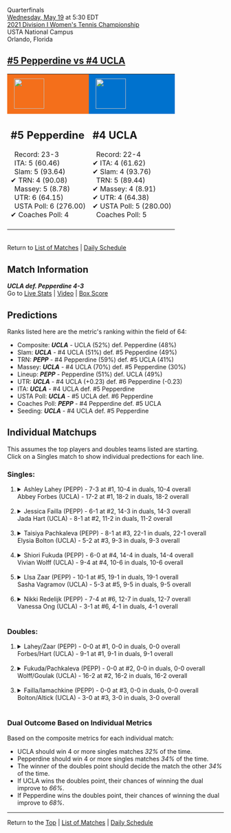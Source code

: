 Quarterfinals[](#top)<a name="top"></a>  
[Wednesday, May 19](../../schedule/05-19.md) at 5:30 EDT  
[2021 Division I Women's Tennis Championship](../index.md)  
USTA National Campus  
Orlando, Florida  
## [#5 Pepperdine vs #4 UCLA](https://www.ncaa.com/game/5833704)  

<table><tr style="background-color: #d9d9d9 !important"><td style="background-color: #F46F1B !important"><img src="https://www.ncaa.com/sites/default/files/images/logos/schools/p/pepperdine.70.png" width="70" height="70" style="padding: 8px;" /></td><td style="background-color: #0072CE !important"><img src="https://www.ncaa.com/sites/default/files/images/logos/schools/u/ucla.70.png" width="70" height="70" style="padding: 8px;" /></td></tr><tr>
<td>  

<h2>#5 Pepperdine</h2>  
&nbsp; Record: 23-3<br>  
&nbsp; ITA: 5 (60.46)<br>  
&nbsp; Slam: 5 (93.64)<br>  
&#10004; TRN: 4 (90.08)<br>  
&nbsp; Massey: 5 (8.78)<br>  
&nbsp; UTR: 6 (64.15)<br>  
&nbsp; USTA Poll: 6 (276.00)<br>  
&#10004; Coaches Poll: 4<br>  
<br>  

</td>
<td>  

<h2>#4 UCLA</h2>  
&nbsp; Record: 22-4<br>  
&#10004; ITA: 4 (61.62)<br>  
&#10004; Slam: 4 (93.76)<br>  
&nbsp; TRN: 5 (89.44)<br>  
&#10004; Massey: 4 (8.91)<br>  
&#10004; UTR: 4 (64.38)<br>  
&#10004; USTA Poll: 5 (280.00)<br>  
&nbsp; Coaches Poll: 5<br>  
<br>  

</td>
</tr></table>  


<br>Return to [List of Matches](../index.md) &#124; [Daily Schedule](../../schedule/05-19.md)

## Match Information  
***UCLA def. Pepperdine 4-3***  
Go to [Live Stats](http://scores.tennisticker.de/usa/ustanc/conf/league/sb.html?tournid=786&clubid=283-733&cn1=USC&cn2=Pepperdine&ci1=283&ci2=733&lid=83) | [Video](https://tennischannel.com/?utm_source=tennis-dot-com&utm_medium=navigation) | [Box Score](https://www.ustanationalcampus.com/content/dam/nationalcampus/collegiate/ncaa2021/pdf/WQFPEPPUCLA.pdf)  

## Predictions  

Ranks listed here are the metric's ranking within the field of 64:  
- Composite: ***UCLA*** - UCLA (52%) def. Pepperdine (48%)  
- Slam: ***UCLA*** - #4 UCLA (51%) def. #5 Pepperdine (49%)  
- TRN: ***PEPP*** - #4 Pepperdine (59%) def. #5 UCLA (41%)  
- Massey: ***UCLA*** - #4 UCLA (70%) def. #5 Pepperdine (30%)  
- Lineup: ***PEPP*** - Pepperdine (51%) def. UCLA (49%)  
- UTR: ***UCLA*** - #4 UCLA (+0.23) def. #6 Pepperdine (-0.23)  
- ITA: ***UCLA*** - #4 UCLA def. #5 Pepperdine  
- USTA Poll: ***UCLA*** - #5 UCLA def. #6 Pepperdine  
- Coaches Poll: ***PEPP*** - #4 Pepperdine def. #5 UCLA  
- Seeding: ***UCLA*** - #4 UCLA def. #5 Pepperdine  

## Individual Matchups  
This assumes the top players and doubles teams listed are starting.  
Click on a Singles match to show individual predections for each line.  

### Singles:  

<ol>
<li><details>
<summary markdown="span">Ashley Lahey (PEPP) - 7-3 at #1, 10-4 in duals, 10-4 overall<br>Abbey Forbes (UCLA) - 17-2 at #1, 18-2 in duals, 18-2 overall</summary>
<h4>Predictions</h4><ul>
<li>Composite: <b><i>UCLA</i></b> - Forbes (80%) def. Lahey (20%)</li>  
<li>Slam: <b><i>UCLA</i></b> - Forbes (84%) def. Lahey (16%)</li>  
<li>TRN: <b><i>UCLA</i></b> - Forbes (81%) def. Lahey (19%)</li>  
<li>Massey: <b><i>UCLA</i></b> - Forbes (76%) def. Lahey (24%)</li>  
<li>UTR: <b><i>UCLA</i></b> - Forbes (81%) def. Lahey (19%)</li>  
<li>ITA: <b><i>UCLA</i></b> - Forbes (46.46) def. Lahey (7.80)</li>  
</ul>
</details>&nbsp;</li>
<li><details>
<summary markdown="span">Jessica Failla (PEPP) - 6-1 at #2, 14-3 in duals, 14-3 overall<br>Jada Hart (UCLA) - 8-1 at #2, 11-2 in duals, 11-2 overall</summary>
<h4>Predictions</h4><ul>
<li>Composite: <b><i>PEPP</i></b> - Failla (57%) def. Hart (43%)</li>  
<li>Slam: <b><i>PEPP</i></b> - Failla (61%) def. Hart (39%)</li>  
<li>TRN: <b><i>PEPP</i></b> - Failla (63%) def. Hart (37%)</li>  
<li>Massey: <b><i>UCLA</i></b> - Hart (63%) def. Failla (37%)</li>  
<li>UTR: <b><i>PEPP</i></b> - Failla (69%) def. Hart (31%)</li>  
<li>ITA: <b><i>PEPP</i></b> - Failla (23.38) def. Hart (12.21)</li>  
</ul>
</details>&nbsp;</li>
<li><details>
<summary markdown="span">Taisiya Pachkaleva (PEPP) - 8-1 at #3, 22-1 in duals, 22-1 overall<br>Elysia Bolton (UCLA) - 5-2 at #3, 9-3 in duals, 9-3 overall</summary>
<h4>Predictions</h4><ul>
<li>Composite: <b><i>PEPP</i></b> - Pachkaleva (59%) def. Bolton (41%)</li>  
<li>Slam: <b><i>PEPP</i></b> - Pachkaleva (52%) def. Bolton (48%)</li>  
<li>TRN: <b><i>PEPP</i></b> - Pachkaleva (74%) def. Bolton (26%)</li>  
<li>Massey: <b><i>UCLA</i></b> - Bolton (52%) def. Pachkaleva (48%)</li>  
<li>UTR: <b><i>PEPP</i></b> - Pachkaleva (64%) def. Bolton (36%)</li>  
<li>ITA: <b><i>PEPP</i></b> - Pachkaleva (6.37) def. Bolton (4.20)</li>  
</ul>
</details>&nbsp;</li>
<li><details>
<summary markdown="span">Shiori Fukuda (PEPP) - 6-0 at #4, 14-4 in duals, 14-4 overall<br>Vivian Wolff (UCLA) - 9-4 at #4, 10-6 in duals, 10-6 overall</summary>
<h4>Predictions</h4><ul>
<li>Composite: <b><i>PEPP</i></b> - Fukuda (65%) def. Wolff (35%)</li>  
<li>Slam: <b><i>PEPP</i></b> - Fukuda (72%) def. Wolff (28%)</li>  
<li>TRN: <b><i>PEPP</i></b> - Fukuda (76%) def. Wolff (24%)</li>  
<li>Massey: <b><i>UCLA</i></b> - Wolff (60%) def. Fukuda (40%)</li>  
<li>UTR: <b><i>PEPP</i></b> - Fukuda (74%) def. Wolff (26%)</li>  
<li>ITA: <b><i>PEPP</i></b> - Fukuda (4.88) def. Wolff (2.06)</li>  
</ul>
</details>&nbsp;</li>
<li><details>
<summary markdown="span">LIsa Zaar (PEPP) - 10-1 at #5, 19-1 in duals, 19-1 overall<br>Sasha Vagramov (UCLA) - 5-3 at #5, 9-5 in duals, 9-5 overall</summary>
<h4>Predictions</h4><ul>
<li>Composite: <b><i>PEPP</i></b> - Zaar (69%) def. Vagramov (31%)</li>  
<li>Slam: <b><i>PEPP</i></b> - Zaar (58%) def. Vagramov (42%)</li>  
<li>TRN: <b><i>PEPP</i></b> - Zaar (71%) def. Vagramov (29%)</li>  
<li>Massey: <b><i>PEPP</i></b> - Zaar (61%) def. Vagramov (39%)</li>  
<li>UTR: <b><i>PEPP</i></b> - Zaar (85%) def. Vagramov (15%)</li>  
<li>ITA: <b><i>PEPP</i></b> - Zaar (4.47) def. Vagramov (2.24)</li>  
</ul>
</details>&nbsp;</li>
<li><details>
<summary markdown="span">Nikki Redelijk (PEPP) - 7-4 at #6, 12-7 in duals, 12-7 overall<br>Vanessa Ong (UCLA) - 3-1 at #6, 4-1 in duals, 4-1 overall</summary>
<h4>Predictions</h4><ul>
<li>Composite: <b><i>UCLA</i></b> - Ong (69%) def. Redelijk (31%)</li>  
<li>Slam: <b><i>UCLA</i></b> - Ong (56%) def. Redelijk (44%)</li>  
<li>TRN: <b><i>UCLA</i></b> - Ong (78%) def. Redelijk (22%)</li>  
<li>Massey: <b><i>UCLA</i></b> - Ong (62%) def. Redelijk (38%)</li>  
<li>UTR: <b><i>UCLA</i></b> - Ong (78%) def. Redelijk (22%)</li>  
<li>ITA: <b><i>UCLA</i></b> - Ong (1.95) def. Redelijk (1.87)</li>  
</ul>
</details>&nbsp;</li>
</ol>

### Doubles:  

<ol>
<li><details>
<summary markdown="span">Lahey/Zaar (PEPP) - 0-0 at #1, 0-0 in duals, 0-0 overall<br>Forbes/Hart (UCLA) - 9-1 at #1, 9-1 in duals, 9-1 overall</summary>
<br>Sorry, we don't have any metrics for this match
</details>&nbsp;</li>
<li><details>
<summary markdown="span">Fukuda/Pachkaleva (PEPP) - 0-0 at #2, 0-0 in duals, 0-0 overall<br>Wolff/Goulak (UCLA) - 16-2 at #2, 16-2 in duals, 16-2 overall</summary>
<br>Sorry, we don't have any metrics for this match
</details>&nbsp;</li>
<li><details>
<summary markdown="span">Failla/Iamachkine (PEPP) - 0-0 at #3, 0-0 in duals, 0-0 overall<br>Bolton/Altick (UCLA) - 3-0 at #3, 3-0 in duals, 3-0 overall</summary>
<br>Sorry, we don't have any metrics for this match
</details>&nbsp;</li>
</ol>

### Dual Outcome Based on Individual Metrics  
  
Based on the composite metrics for each individual match:  
- UCLA should win 4 or more singles matches *32%* of the time.  
- Pepperdine should win 4 or more singles matches *34%* of the time.  
- The winner of the doubles point should decide the match the other *34%* of the time.  
- If UCLA wins the doubles point, their chances of winning the dual improve to *66%*.  
- If Pepperdine wins the doubles point, their chances of winning the dual improve to *68%*.  
  
------

Return to the [Top](#top) &#124; [List of Matches](../index.md) &#124; [Daily Schedule](../../schedule/05-19.md)  
